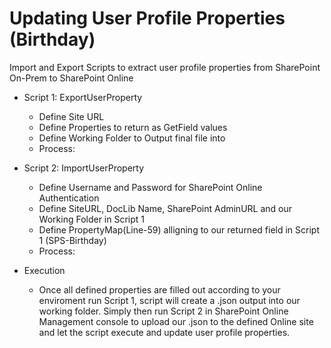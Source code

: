 # Updating User Profile Properties (Birthday)
Import and Export Scripts to extract user profile properties from SharePoint On-Prem to SharePoint Online


* Script 1: ExportUserProperty
  * Define Site URL 
  * Define Properties to return as GetField values
  * Define Working Folder to Output final file into
  * Process: 

* Script 2: ImportUserProperty
  * Define Username and Password for SharePoint Online Authentication
  * Define SiteURL, DocLib Name, SharePoint AdminURL and our Working Folder in Script 1
  * Define PropertyMap(Line-59) alligning to our returned field in Script 1 (SPS-Birthday)
  * Process: 

* Execution
  * Once all defined properties are filled out according to your enviroment run Script 1, script will create a .json output into our working folder. Simply then run Script 2 in SharePoint Online Management console to upload our .json to the defined Online site and let the script execute and update user profile properties.
